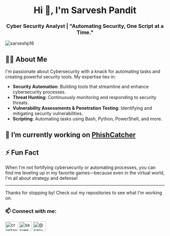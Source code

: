 <h1 align="center">Hi 👋, I'm Sarvesh Pandit</h1>
<h3 align="center">Cyber Security Analyst | "Automating Security, One Script at a Time."</h3>

<p align="left"> <img src="https://komarev.com/ghpvc/?username=sarveshp16&label=Profile%20views&color=0e75b6&style=flat" alt="sarveshp16" /> </p>

## 👨‍💻 About Me

I'm passionate about Cybersecurity with a knack for automating tasks and creating powerful security tools. My expertise lies in:

- **Security Automation**: Building tools that streamline and enhance cybersecurity processes.
- **Threat Hunting**: Continuously monitoring and responding to security threats.
- **Vulnerability Assessments & Penetration Testing**: Identifying and mitigating security vulnerabilities.
- **Scripting**: Automating tasks using Bash, Python, PowerShell, and more.

## 🔭 I’m currently working on [PhishCatcher](https://github.com/SarveshP16/PhishCatcher)

## ⚡ Fun Fact

When I'm not fortifying cybersecurity or automating processes, you can find me leveling up in my favorite games—because even in the virtual world, I'm all about strategy and defense!

---

Thanks for stopping by! Check out my repositories to see what I'm working on.

<h3 align="left"> 📫 Connect with me:</h3>
<p align="left">
<a href="https://twitter.com/crystaxit" target="blank"><img align="center" src="https://raw.githubusercontent.com/rahuldkjain/github-profile-readme-generator/master/src/images/icons/Social/twitter.svg" alt="crystaxit" height="30" width="40" /></a>
<a href="https://linkedin.com/in/sarvesh-pandit-0340a9202/" target="blank"><img align="center" src="https://raw.githubusercontent.com/rahuldkjain/github-profile-readme-generator/master/src/images/icons/Social/linked-in-alt.svg" alt="sarvesh-pandit-0340a9202/" height="30" width="40" /></a>
<a href="https://medium.com/@sarveshpandit" target="blank"><img align="center" src="https://raw.githubusercontent.com/rahuldkjain/github-profile-readme-generator/master/src/images/icons/Social/medium.svg" alt="@sarveshpandit" height="30" width="40" /></a>
</p>


